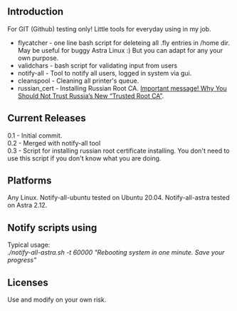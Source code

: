 ## Introduction
For GIT (Github) testing only! Little tools for everyday using in my job. <br />
* flycatcher - one line bash script for deleteing all .fly entries in /home dir. May be useful for buggy Astra Linux :) But you can adapt for any your own purpose.
* validchars - bash script for validating input from users
* notify-all - Tool to notify all users, logged in system via gui.
* cleanspool - Cleaning all printer's queue.
* russian_cert - Installing Russian Root CA. [Important message! Why You Should Not Trust Russia’s New “Trusted Root CA”](https://www.eff.org/ru/deeplinks/2022/03/you-should-not-trust-russias-new-trusted-root-ca).
## Current Releases
0.1 - Initial commit. <br />
0.2 - Merged with notify-all tool <br />
0.3 - Script for installing russian root certificate installing. You don't need to use this script if you don't know what you are doing.
## Platforms
Any Linux. Notify-all-ubuntu tested on Ubuntu 20.04. Notify-all-astra tested on Astra 2.12.
## Notify scripts using
Typical usage:<br />
*./notify-all-astra.sh -t 60000 "Rebooting system in one minute. Save your progress"*
## Licenses
Use and modify on your own risk.
